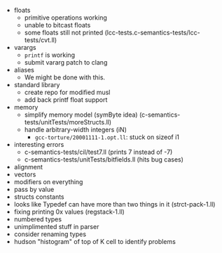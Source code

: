 - floats
    - primitive operations working
    - unable to bitcast floats
	- some floats still not printed (lcc-tests.c-semantics-tests/lcc-tests/cvt.ll)
- varargs
    - `printf` is working
    - submit vararg patch to clang
- aliases
    - We might be done with this.
- standard library
    - create repo for modified musl
    - add back printf float support
- memory
    - simplify memory model (symByte idea) (c-semantics-tests/unitTests/moreStructs.ll)
    - handle arbitrary-width integers (iN)
        - `gcc-torture/20001111-1.opt.ll`: stuck on sizeof i1
- interesting errors
	- c-semantics-tests/cil/test7.ll (prints 7 instead of -7)
	- c-semantics-tests/unitTests/bitfields.ll (hits bug cases)
- alignment
- vectors
- modifiers on everything
- pass by value
- structs constants
- looks like Typedef can have more than two things in it (strct-pack-1.ll)
- fixing printing 0x values (regstack-1.ll)
- numbered types
- unimplimented stuff in parser
- consider renaming types
- hudson "histogram" of top of K cell to identify problems
